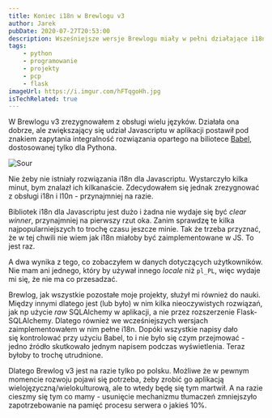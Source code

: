 ```yaml
---
title: Koniec i18n w Brewlogu v3
author: Jarek
pubDate: 2020-07-27T20:53:00
description: Wsześniejsze wersje Brewlogu miały w pełni działające i18n (i w dużej mierze również l10n) oparte na bibliotece Babel. W Brewlogu v3 zdecydowałem się jednak z tego zrezygnować.
tags:
    - python
    - programowanie
    - projekty
    - pcp
    - flask
imageUrl: https://i.imgur.com/hFTqgoHh.jpg
isTechRelated: true
---
```


W Brewlogu v3 zrezygnowałem z obsługi wielu języków. Działała ona dobrze, ale zwiększający się udział Javascriptu w aplikacji postawił pod znakiem zapytania integralność rozwiązania opartego na biliotece [Babel](https://github.com/python-babel/babel), dostosowanej tylko dla Pythona.

![Sour](https://i.imgur.com/hFTqgoHh.jpg)

Nie żeby nie istniały rozwiązania i18n dla Javascriptu. Wystarczyło kilka minut, bym znalazł ich kilkanaście. Zdecydowałem się jednak zrezygnować z obsługi i18n i l10n - przynajmniej na razie.

Bibliotek i18n dla Javascriptu jest dużo i żadna nie wydaje się być _clear winner_, przynajmniej na pierwszy rzut oka. Zanim sprawdzę te kilka najpopularniejszych to trochę czasu jeszcze minie. Tak że trzeba przyznać, że w tej chwili nie wiem jak i18n miałoby być zaimplementowane w JS. To jest raz.

A dwa wynika z tego, co zobaczyłem w danych dotyczących użytkowników. Nie mam ani jednego, który by używał innego _locale_ niż `pl_PL`, więc wydaje mi się, że nie ma co przesadzać.

Brewlog, jak wszystkie pozostałe moje projekty, służył mi również do nauki. Między innymi dlatego jest (lub było) w nim kilka nieoczywistych rozwiązań, jak np użycie _raw_ SQLAlchemy w aplikacji, a nie przez rozszerzenie Flask-SQLAlchemy. Dlatego również we wcześniejszych wersjach zaimplementowałem w nim pełne i18n. Dopóki wszystkie napisy dało się kontrolować przy użyciu Babel, to i nie było się czym przejmować - jedno źródło skutkowało jednym napisem podczas wyświetlenia. Teraz byłoby to trochę utrudnione.

Dlatego Brewlog v3 jest na razie tylko po polsku. Możliwe że w pewnym momencie rozwoju pojawi się potrzeba, żeby zrobić go aplikacją wielojęzyczną/wielokulturową, ale to wtedy będę się tym martwił. A na razie cieszmy się tym co mamy - usunięcie mechanizmu tłumaczeń zmniejszyło zapotrzebowanie na pamięć procesu serwera o jakieś 10%.

